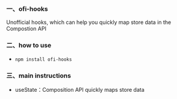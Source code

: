 ### 一、ofi-hooks
Unofficial hooks, which can help you quickly map store data in the Compostion API
### 二、how to use
* ```npm install ofi-hooks```
### 三、main instructions
* useState：Composition API quickly maps store data


